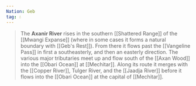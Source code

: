 ```yaml
---
Nation: Geb
tag: 💧
---
```

> The **Axanir River** rises in the southern [[Shattered Range]] of the [[Mwangi Expanse]] (where in some cases it forms a natural boundary with [[Geb's Rest]]). From there it flows past the [[Vangeline Pass]] in first a southeasterly, and then an easterly direction. The various major tributaries meet up and flow south of the [[Axan Wood]] into the [[Obari Ocean]] at [[Mechitar]]. Along its route it merges with the [[Copper River]], Tulger River, and the [[Jaadja River]] before it flows into the [[Obari Ocean]] at the capital of [[Mechitar]].







